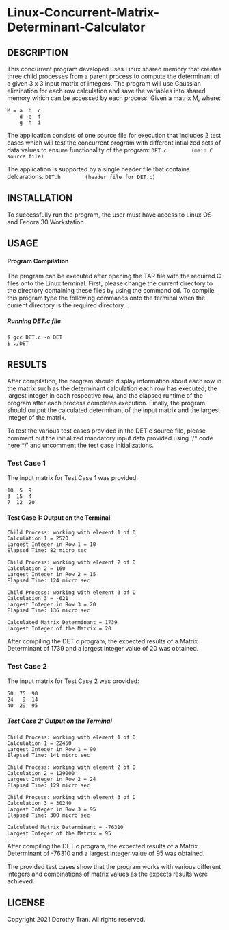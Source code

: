 # Linux-Concurrent-Matrix-Determinant-Calculator


## DESCRIPTION
This concurrent program developed uses Linux shared memory that creates three child processes from a parent process to compute the determinant of a given 3 x 3 input matrix of integers. The program will use Gaussian elimination for each row calculation and save the variables into shared memory which can be accessed by each process.
Given a matrix M, where:
```
M = a  b  c
    d  e  f
    g  h  i
```

The application consists of one source file for execution that includes 2 test cases which will test the concurrent program with different intialized sets of data values to ensure functionality of the program:
```DET.c		(main C source file)```


The application is supported by a single header file that contains delcarations:
```DET.h		(header file for DET.c)```




## INSTALLATION
To successfully run the program, the user must have access to Linux OS and Fedora 30 Workstation.



## USAGE
#### Program Compilation
The program can be executed after opening the TAR file with the required C files onto the Linux terminal. 
First, please change the current directory to the directory containing these files by using the command cd.
To compile this program type the following commands onto the terminal when the current directory is the required directory...

##### Running DET.c file
```
$ gcc DET.c -o DET
$ ./DET
```


## RESULTS
After compilation, the program should display information about each row in the matrix such as the determinant calculation each row has executed, the largest integer in each respective row, and the elapsed runtime of the program after each process completes execution.
Finally, the program should output the calculated determinant of the input matrix and the largest integer of the matrix.

To test the various test cases provided in the DET.c source file, please comment out the initialized mandatory input data provided using '/* code here */' and uncomment the test case initializations.

### Test Case 1
The input matrix for Test Case 1 was provided:
````
10  5  9
3  15  4
7  12  20
````

#### Test Case 1: Output on the Terminal
```
Child Process: working with element 1 of D
Calculation 1 = 2520
Largest Integer in Row 1 = 10
Elapsed Time: 82 micro sec

Child Process: working with element 2 of D
Calculation 2 = 160
Largest Integer in Row 2 = 15
Elapsed Time: 124 micro sec

Child Process: working with element 3 of D
Calculation 3 = -621
Largest Integer in Row 3 = 20
Elapsed Time: 136 micro sec

Calculated Matrix Determinant = 1739
Largest Integer of the Matrix = 20
```
After compiling the DET.c program, the expected results of a Matrix Determinant of 1739 and a largest integer value of 20 was obtained.

### Test Case 2
The input matrix for Test Case 2 was provided:
``` 
50  75  90
24   9  14
40  29  95
```

##### Test Case 2: Output on the Terminal
```
Child Process: working with element 1 of D
Calculation 1 = 22450
Largest Integer in Row 1 = 90
Elapsed Time: 141 micro sec

Child Process: working with element 2 of D
Calculation 2 = 129000
Largest Integer in Row 2 = 24
Elapsed Time: 129 micro sec

Child Process: working with element 3 of D
Calculation 3 = 30240
Largest Integer in Row 3 = 95
Elapsed Time: 300 micro sec

Calculated Matrix Determinant = -76310
Largest Integer of the Matrix = 95
```
After compiling the DET.c program, the expected results of a Matrix Determinant of -76310 and a largest integer value of 95 was obtained.

The provided test cases show that the program works with various different integers and combinations of matrix values as the expects results were achieved.


## LICENSE
Copyright 2021 Dorothy Tran. All rights reserved.
